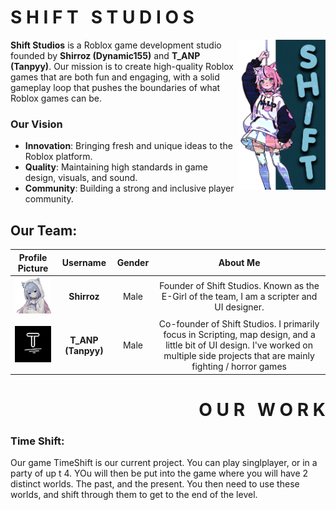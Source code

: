 <div class="shift-studios">
  <h1 align="left"><strong>S H I F T &nbsp; S T U D I O S</strong></h1>
</div>

<img align="right" src="assets/shiftVerticalAnime.png" height="240px"/> 

**Shift Studios** is a Roblox game development studio founded by **Shirroz (Dynamic155)** and **T_ANP (Tanpyy)**. Our mission is to
create high-quality Roblox games that are both fun and engaging, with a solid gameplay loop that pushes the boundaries
of what Roblox games can be.

### Our Vision
- **Innovation**: Bringing fresh and unique ideas to the Roblox platform.
- **Quality**: Maintaining high standards in game design, visuals, and sound.
- **Community**: Building a strong and inclusive player community.

## Our Team:

<table>
  <thead>
  <tr>
    <th>Profile Picture</th>
    <th>Username</th>
    <th>Gender</th>
    <th>About Me</th>
  </tr>
</thead>
<tbody>
    <tr>
      <td align="center">
        <img src="assets/profilePictures/shiroPFP.png" alt="Shirroz Profile Picture" width="100">
      </td>
      <td align="center"><strong>Shirroz</strong></td>
      <td align="center">Male</td>
      <td align="center">Founder of Shift Studios. Known as the E-Girl of the team, I am a scripter and UI designer.</td>
    </tr>
    <tr>
      <td align="center">
        <img src="assets/profilePictures/tanpPFP.png" alt="Tanpyy Profile Picture" width="100">
      </td>
      <td align="center"><strong>T_ANP (Tanpyy)</strong></td>
      <td align="center">Male</td>
      <td align="center">Co-founder of Shift Studios. I primarily focus in Scripting, map design, and a little bit of UI design. I've worked on multiple side projects that are mainly fighting / horror games</td>
    </tr>
  </tbody>
</table>


<div class="our-work">
  <h1 align="right"><strong>O U R &nbsp; W O R K</strong></h1>
</div>

### Time Shift:
Our game TimeShift is our current project. You can play singlplayer, or in a party of up t 4. YOu will then be put into the game where you will have 2 distinct worlds. The past, and the present. You then need to use these worlds, and shift through them to get to the end of the level.
